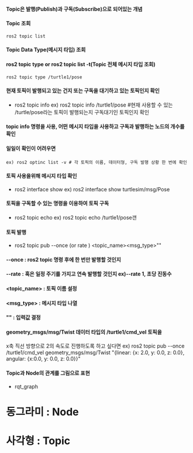 #### Topic은 발행(Publish)과 구독(Subscribe)으로 되어있는 개념

#### Topic 조회
 <code>ros2 topic list</code>
#### Topic Data Type(메시지 타입) 조회
#### ros2 topic type or ros2 topic list -t(Topic 전체 메시지 타입 조회)
   <code>ros2 topic type /turtle1/pose</code>

#### 현재 토픽이 발행되고 있는 건지 또는 구독을 대기하고 있는 토픽인지 확인
 - ros2 topic info
  ex) ros2 topic info /turtle1/pose #현재 사용할 수 있는 /turtle/pose라는 토픽이 발행되는지 구독대기인 토픽인지 확인
  #### topic info 명령을 사용, 어떤 메시지 타입을 사용하고 구독과 발행하는 노드의 개수를 확인
  #### 일일이 확인이 어려우면 
    ex) ros2 optinc list -v # 각 토픽의 이름, 데이터형, 구독 발행 상황 한 번에 확인

#### 토픽 사용을위해 메시지 타입 확인
 - ros2 interface show
  ex) ros2 interface show turtlesim/msg/Pose

#### 토픽을 구독할 수 있는 명령을 이용하여 토픽 구독
 - ros2 topic echo
  ex) ros2 topic echo /turtle1/pose갠

#### 토픽 발행
 - ros2 topic pub --once (or rate <hz>) <topic_name><msg_type>"<arge>"
  #### --once : ros2 topic 명령 후에 한 번만 발행할 것인지
  #### --rate <hz> : 혹은 일정 주기를 가지고 연속 발행할 것인지 ex)--rate 1, 초당 진동수
  #### <topic_name> : 토픽 이름 설정
  #### <msg_type> : 메시지 타입 나열
  #### "<args>" : 입력값 결정

#### geometry_msgs/msg/Twist 데이터 타입의 /turtle1/cmd_vel 토픽을 
   x축 직선 방향으로 2의 속도로 진행하도록 하고 싶다면
 ex) ros2 topic pub --once /turtle1/cmd_vel geometry_msgs/msg/Twist "{linear: {x: 2.0, y: 0.0, z: 0.0}, angular: {x:0.0, y: 0.0, z: 0.0}}"

#### Topic과 Node의 관계를 그림으로 표현
 - rqt_graph
 # 동그라미 : Node
 # 사각형 : Topic


